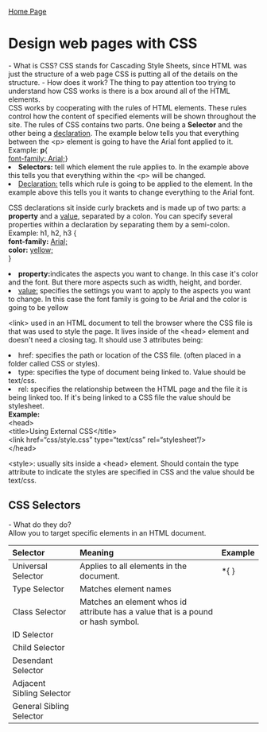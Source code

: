 [Home Page](README.md)

<!DOCTYPE html>
<html>
<title>DISCUSSION_05</title>
<body>
        <h1>Design web pages with CSS</h1>
         - What is CSS?
        CSS stands for Cascading Style Sheets, since HTML was just the structure of a web page CSS is putting all of the details on the structure.
         - How does it work?
        The thing to pay attention too trying to understand how CSS works is there is a box around all of the HTML elements. <br>
        CSS works by cooperating with the rules of HTML elements. These rules control how the content of specified elements will be shown throughout the site.
        The rules of CSS contains two parts. One being a <b>Selector</b> and the other being a <u>declaration</u>. The example below tells you that everything between the &lt;p&gt; element is going to have the Arial font applied to it.<br>
                Example: <b>p</b>{ <br>
                    <u>font-family: Arial;</u>}<br>
        <li><b>Selectors:</b> tell which element the rule applies to. In the example above this tells you that everything within the &lt;p&gt; will be changed.<br></li>
        <li><u>Declaration:</u> tells which rule is going to be applied to the element. In the example above this tells you it wants to change everything to the Arial font.<br></li>
        <p>
        CSS declarations sit inside curly brackets and is made up of two parts: a <b>property</b> and a <u>value</u>, separated by a colon. You can specify several properties within a declaration by separating them by a semi-colon. <br>
                Example: h1, h2, h3 {<br>
                                <b>font-family:</b> <u>Arial;</u><br>
                                <b>color:</b> <u>yellow;</u><br>
                                }<br>
        <li><b>property:</b>indicates the aspects you want to change. In this case it's color and the font. But there more aspects such as width, height, and border. <br></li>
        <li><u>value:</u> specifies the settings you want to apply to the aspects you want to change. In this case the font family is going to be Arial and the color is going to be yellow <br></li>
        </p>
        <p>
        &lt;link&gt; used in an HTML document to tell the browser where the CSS file is that was used to style the page. It lives inside of the &lt;head&gt; element and doesn't need a closing tag. It should use 3 attributes being:<br>
        <li>href: specifies the path or location of the CSS file. (often placed in a folder called CSS or styles).<br></li>
        <li>type: specifies the type of document being linked to. Value should be text/css.<br></li>
        <li>rel: specifies the relationship between the HTML page and the file it is being linked too. If it's being linked to a CSS file the value should be stylesheet.<br></li>
        <b>Example:</b><br>
                &lt;head&gt;<br>
                        &lt;title&gt;Using External CSS&lt;/title&gt;<br>
                        &lt;link href=&ldquo;css/style.css&rdquo; type=&ldquo;text/css&rdquo; rel=&ldquo;stylesheet&rdquo;/&gt;<br>
                &lt;/head&gt;<br>
        </p>
        <p>
        &lt;style&gt;: usually sits inside a &lt;head&gt; element. Should contain the type attribute to indicate the styles are specified in CSS and the value should be text/css.
        </p>
        <h2>CSS Selectors</h2>
        - What do they do?<br>
        Allow you to target specific elements in an HTML document.<br>


<table style="width:100%">
    <thead>
        <tr>
            <th align="left">Selector</th>
            <th align="left">Meaning</th>
            <th align="left">Example</th>
        </tr>
    </thead>
    <tbody>
        <tr>
            <td align="left">Universal Selector</td>
            <td align="left">Applies to all elements in the document.</td>
            <td align="left">*{ } </td>
        </tr>
        <tr>
            <td align="left">Type Selector</td>
            <td align="left">Matches element names</td>
            <td align="left"></td>
        </tr>
        <tr>
            <td align="left">Class Selector</td>
            <td align="left">Matches an element whos id attribute has a value that is a pound or hash symbol.</td>
            <td align="left"></td>
        </tr>
        <tr>
            <td align="left">ID Selector</td>
            <td align="left"></td>
            <td align="left"></td>
            </tr>
        <tr>
            <td align="left">Child Selector</td>
            <td align="left"></td>
            <td align="left"></td>
        </tr>
        <tr>
            <td align="left">Desendant Selector</td>
            <td align="left"></td>
            <td align="left"></td>
        </tr>
        <tr>
            <td align="left">Adjacent Sibling Selector</td>
            <td align="left"></td>
            <td align="left"></td>
        </tr>
        <tr>
            <td align="left">General Sibling Selector</td>
            <td align="left"></td>
            <td align="left"></td>
        </tr>
    </tbody>
</table>

</body>
</html>